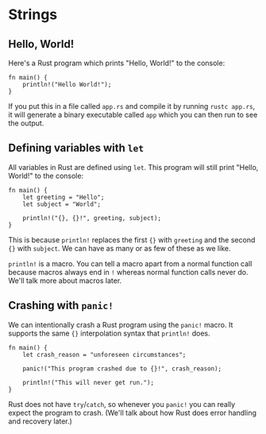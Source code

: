 # Strings

## Hello, World!

Here's a Rust program which prints "Hello, World!" to the console:

```
fn main() {
    println!("Hello World!");
}
```

If you put this in a file called `app.rs` and compile it by running `rustc app.rs`, it will generate a binary executable called `app` which you can then run to see the output.

## Defining variables with `let`

All variables in Rust are defined using `let`. This program will still print "Hello, World!" to the console:

```
fn main() {
    let greeting = "Hello";
    let subject = "World";

    println!("{}, {}!", greeting, subject);
}
```

This is because `println!` replaces the first `{}` with `greeting` and the second `{}` with `subject`. We can have as many or as few of these as we like.

`println!` is a macro. You can tell a macro apart from a normal function call because macros always end in `!` whereas normal function calls never do. We'll talk more about macros later.

## Crashing with `panic!`

We can intentionally crash a Rust program using the `panic!` macro. 
It supports the same `{}` interpolation syntax that `println!` does.

```
fn main() {
    let crash_reason = "unforeseen circumstances";

    panic!("This program crashed due to {}!", crash_reason);

    println!("This will never get run.");
}
```

Rust does not have `try`/`catch`, so whenever you `panic!` you can really expect the program to crash. (We'll talk about how Rust does error handling and recovery later.)
